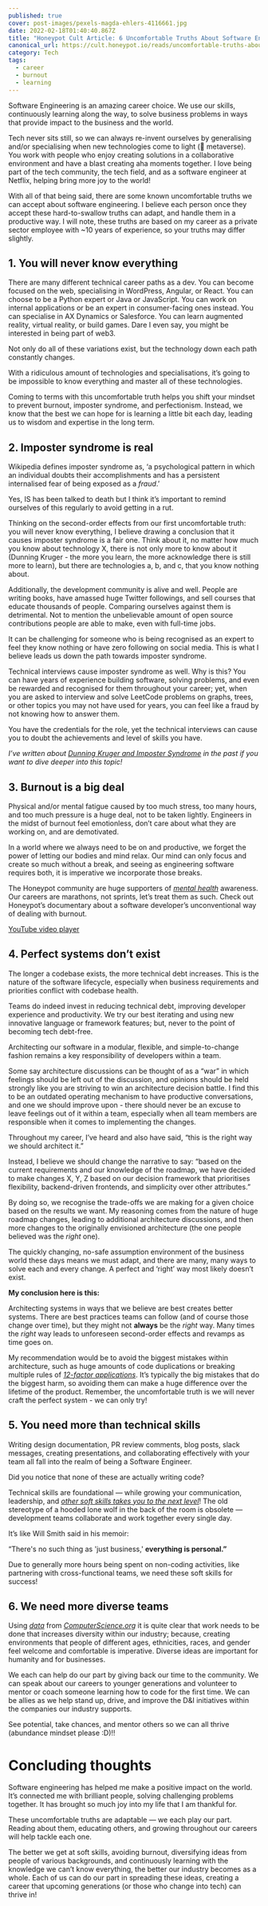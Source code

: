 ```yaml
---
published: true
cover: post-images/pexels-magda-ehlers-4116661.jpg
date: 2022-02-18T01:40:40.867Z
title: "Honeypot Cult Article: 6 Uncomfortable Truths About Software Engineering"
canonical_url: https://cult.honeypot.io/reads/uncomfortable-truths-about-software-engineering/
category: Tech
tags:
  - career
  - burnout
  - learning
---
```

Software Engineering is an amazing career choice. We use our skills, continuously learning along the way, to solve business problems in ways that provide impact to the business and the world.

Tech never sits still, so we can always re-invent ourselves by generalising and/or specialising when new technologies come to light (👋 metaverse). You work with people who enjoy creating solutions in a collaborative environment and have a blast creating aha moments together. I love being part of the tech community, the tech field, and as a software engineer at Netflix, helping bring more joy to the world!

With all of that being said, there are some known uncomfortable truths we can accept about software engineering. I believe each person once they accept these hard-to-swallow truths can adapt, and handle them in a productive way. I will note, these truths are based on my career as a private sector employee with ~10 years of experience, so your truths may differ slightly.

## **1. You will never know everything**

There are many different technical career paths as a dev. You can become focused on the web, specialising in WordPress, Angular, or React. You can choose to be a Python expert or Java or JavaScript. You can work on internal applications or be an expert in consumer-facing ones instead. You can specialise in AX Dynamics or Salesforce. You can learn augmented reality, virtual reality, or build games. Dare I even say, you might be interested in being part of web3.

Not only do all of these variations exist, but the technology down each path constantly changes.

With a ridiculous amount of technologies and specialisations, it’s going to be impossible to know everything and master all of these technologies.

Coming to terms with this uncomfortable truth helps you shift your mindset to prevent burnout, imposter syndrome, and perfectionism. Instead, we know that the best we can hope for is learning a little bit each day, leading us to wisdom and expertise in the long term.

## **2. Imposter syndrome is real**

Wikipedia defines imposter syndrome as, ‘a psychological pattern in which an individual doubts their accomplishments and has a persistent internalised fear of being exposed as a *fraud*.’

Yes, IS has been talked to death but I think it’s important to remind ourselves of this regularly to avoid getting in a rut.

Thinking on the second-order effects from our first uncomfortable truth: you will never know everything, I believe drawing a conclusion that it causes imposter syndrome is a fair one. Think about it, no matter how much you know about technology X, there is not only more to know about it (Dunning Kruger - the more you learn, the more acknowledge there is still more to learn), but there are technologies a, b, and c, that you know nothing about.

Additionally, the development community is alive and well. People are writing books, have amassed huge Twitter followings, and sell courses that educate thousands of people. Comparing ourselves against them is detrimental. Not to mention the unbelievable amount of open source contributions people are able to make, even with full-time jobs.

It can be challenging for someone who is being recognised as an expert to feel they know nothing or have zero following on social media. This is what I believe leads us down the path towards imposter syndrome.

Technical interviews cause imposter syndrome as well. Why is this? You can have years of experience building software, solving problems, and even be rewarded and recognised for them throughout your career; yet, when you are asked to interview and solve LeetCode problems on graphs, trees, or other topics you may not have used for years, you can feel like a fraud by not knowing how to answer them.

You have the credentials for the role, yet the technical interviews can cause you to doubt the achievements and level of skills you have.

*I’ve written about* *[Dunning Kruger and Imposter Syndrome](https://www.kalebmckelvey.com/blog/battling-imposter-syndrome-by-understanding-the-dunning-kruger-effect) in the past if you want to dive deeper into this topic!*

## **3. Burnout is a big deal**

Physical and/or mental fatigue caused by too much stress, too many hours, and too much pressure is a huge deal, not to be taken lightly. Engineers in the midst of burnout feel emotionless, don’t care about what they are working on, and are demotivated.

In a world where we always need to be on and productive, we forget the power of letting our bodies and mind relax. Our mind can only focus and create so much without a break, and seeing as engineering software requires both, it is imperative we incorporate those breaks.

The Honeypot community are huge supporters of *[mental health](https://cult.honeypot.io/reads/6-ways-to-maintain-good-mental-health-as-a-software-engineer/)* awareness. Our careers are marathons, not sprints, let’s treat them as such. Check out Honeypot’s documentary about a software developer’s unconventional way of dealing with burnout.

[YouTube video player](https://www.youtube.com/embed/uwKTRv2ZDV0)

## **4. Perfect systems don’t exist**

The longer a codebase exists, the more technical debt increases. This is the nature of the software lifecycle, especially when business requirements and priorities conflict with codebase health.

Teams do indeed invest in reducing technical debt, improving developer experience and productivity. We try our best iterating and using new innovative language or framework features; but, never to the point of becoming tech debt-free.

Architecting our software in a modular, flexible, and simple-to-change fashion remains a key responsibility of developers within a team.

Some say architecture discussions can be thought of as a “war” in which feelings should be left out of the discussion, and opinions should be held strongly like you are striving to win an architecture decision battle. I find this to be an outdated operating mechanism to have productive conversations, and one we should improve upon - there should never be an excuse to leave feelings out of it within a team, especially when all team members are responsible when it comes to implementing the changes.

Throughout my career, I’ve heard and also have said, “this is the right way we should architect it.”

Instead, I believe we should change the narrative to say: “based on the current requirements and our knowledge of the roadmap, we have decided to make changes X, Y, Z based on our decision framework that prioritises flexibility, backend-driven frontends, and simplicity over other attributes.”

By doing so, we recognise the trade-offs we are making for a given choice based on the results we want. My reasoning comes from the nature of huge roadmap changes, leading to additional architecture discussions, and then more changes to the originally envisioned architecture (the one people believed was the *right* one).

The quickly changing, no-safe assumption environment of the business world these days means we must adapt, and there are many, many ways to solve each and every change. A perfect and ‘right’ way most likely doesn’t exist.

**My conclusion here is this:**

Architecting systems in ways that we believe are best creates better systems. There are best practices teams can follow (and of course those change over time), but they might not **always** be the *right* way. Many times the *right* way leads to unforeseen second-order effects and revamps as time goes on.

My recommendation would be to avoid the biggest mistakes within architecture, such as huge amounts of code duplications or breaking multiple rules of *[12-factor applications](https://12factor.net/)*. It’s typically the big mistakes that do the biggest harm, so avoiding them can make a huge difference over the lifetime of the product. Remember, the uncomfortable truth is we will never craft the perfect system - we can only try!

## **5. You need more than technical skills**

Writing design documentation, PR review comments, blog posts, slack messages, creating presentations, and collaborating effectively with your team all fall into the realm of being a Software Engineer.

Did you notice that none of these are actually writing code?

Technical skills are foundational — while growing your communication, leadership, and *[other soft skills takes you to the next level](https://cult.honeypot.io/reads/soft-skills-in-career/)*! The old stereotype of a hooded lone wolf in the back of the room is obsolete — development teams collaborate and work together every single day.

It’s like Will Smith said in his memoir:

“There's no such thing as 'just business,' **everything is personal.”**

Due to generally more hours being spent on non-coding activities, like partnering with cross-functional teams, we need these soft skills for success!

## **6. We need more diverse teams**

Using *[data](https://www.computerscience.org/resources/diversity-inclusion-in-stem/)* from *[ComputerScience.org](http://computerscience.org/)* it is quite clear that work needs to be done that increases diversity within our industry; because, creating environments that people of different ages, ethnicities, races, and gender feel welcome and comfortable is imperative. Diverse ideas are important for humanity and for businesses.

We each can help do our part by giving back our time to the community. We can speak about our careers to younger generations and volunteer to mentor or coach someone learning how to code for the first time. We can be allies as we help stand up, drive, and improve the D&I initiatives within the companies our industry supports.

See potential, take chances, and mentor others so we can all thrive (abundance mindset please :D)!!

# **Concluding thoughts**

Software engineering has helped me make a positive impact on the world. It’s connected me with brilliant people, solving challenging problems together. It has brought so much joy into my life that I am thankful for.

These uncomfortable truths are adaptable — we each play our part. Reading about them, educating others, and growing throughout our careers will help tackle each one.

The better we get at soft skills, avoiding burnout, diversifying ideas from people of various backgrounds, and continuously learning with the knowledge we can’t know everything, the better our industry becomes as a whole. Each of us can do our part in spreading these ideas, creating a career that upcoming generations (or those who change into tech) can thrive in!